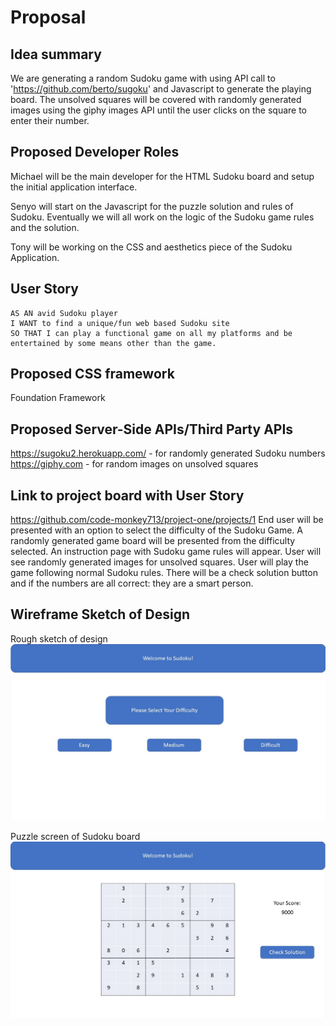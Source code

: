 # Proposal

## Idea summary

We are generating a random Sudoku game with using API call to 'https://github.com/berto/sugoku' and Javascript to generate the playing board. 
The unsolved squares will be covered with randomly generated images using the giphy images API until the user clicks on the square to enter their number. 

## Proposed Developer Roles

Michael will be the main developer for the HTML Sudoku board and setup the initial application interface. 

Senyo will start on the Javascript for the puzzle solution and rules of Sudoku. Eventually we will all work on the logic of the Sudoku game rules and the solution. 

Tony will be working on the CSS and aesthetics piece of the Sudoku Application. 


## User Story

```
AS AN avid Sudoku player
I WANT to find a unique/fun web based Sudoku site
SO THAT I can play a functional game on all my platforms and be entertained by some means other than the game.
```

## Proposed CSS framework

Foundation Framework

## Proposed Server-Side APIs/Third Party APIs

https://sugoku2.herokuapp.com/ - for randomly generated Sudoku numbers
https://giphy.com - for random images on unsolved squares

## Link to project board with User Story

https://github.com/code-monkey713/project-one/projects/1
End user will be presented with an option to select the difficulty of the Sudoku Game.
A randomly generated game board will be presented from the difficulty selected. 
An instruction page with Sudoku game rules will appear. 
User will see randomly generated images for unsolved squares. 
User will play the game following normal Sudoku rules. 
There will be a check solution button and if the numbers are all correct: they are a smart person. 

## Wireframe Sketch of Design

Rough sketch of design
![welcome screen to choose difficulty](./screenshot-welcome.png)

Puzzle screen of Sudoku board
![sudoku board screen](./screenshot-board.png)
